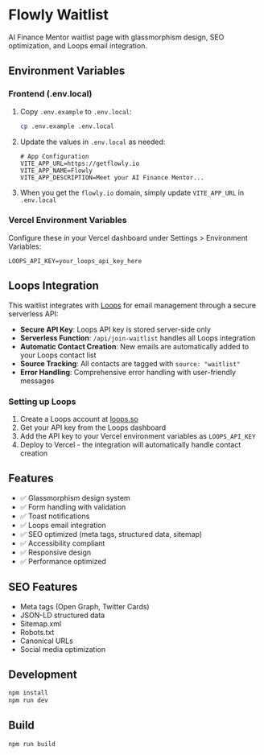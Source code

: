 # Flowly Waitlist

AI Finance Mentor waitlist page with glassmorphism design, SEO optimization, and Loops email integration.

## Environment Variables

### Frontend (.env.local)
1. Copy `.env.example` to `.env.local`:
   ```bash
   cp .env.example .env.local
   ```

2. Update the values in `.env.local` as needed:
   ```env
   # App Configuration
   VITE_APP_URL=https://getflowly.io
   VITE_APP_NAME=Flowly
   VITE_APP_DESCRIPTION=Meet your AI Finance Mentor...
   ```

3. When you get the `flowly.io` domain, simply update `VITE_APP_URL` in `.env.local`

### Vercel Environment Variables
Configure these in your Vercel dashboard under Settings > Environment Variables:

```env
LOOPS_API_KEY=your_loops_api_key_here
```

## Loops Integration

This waitlist integrates with [Loops](https://loops.so/) for email management through a secure serverless API:

- **Secure API Key**: Loops API key is stored server-side only
- **Serverless Function**: `/api/join-waitlist` handles all Loops integration
- **Automatic Contact Creation**: New emails are automatically added to your Loops contact list
- **Source Tracking**: All contacts are tagged with `source: "waitlist"`
- **Error Handling**: Comprehensive error handling with user-friendly messages

### Setting up Loops

1. Create a Loops account at [loops.so](https://loops.so/)
2. Get your API key from the Loops dashboard
3. Add the API key to your Vercel environment variables as `LOOPS_API_KEY`
4. Deploy to Vercel - the integration will automatically handle contact creation

## Features

- ✅ Glassmorphism design system
- ✅ Form handling with validation
- ✅ Toast notifications
- ✅ Loops email integration
- ✅ SEO optimized (meta tags, structured data, sitemap)
- ✅ Accessibility compliant
- ✅ Responsive design
- ✅ Performance optimized

## SEO Features

- Meta tags (Open Graph, Twitter Cards)
- JSON-LD structured data
- Sitemap.xml
- Robots.txt
- Canonical URLs
- Social media optimization

## Development

```bash
npm install
npm run dev
```

## Build

```bash
npm run build
```